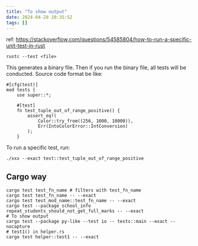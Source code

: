 ```yaml
---
title: "To show output"
date: 2024-04-28 10:35:52
tags: []
---
```

ref: https://stackoverflow.com/questions/54585804/how-to-run-a-specific-unit-test-in-rust

```
rustc --test <file>
```

This generates a binary file. Then if you run the binary file, all tests will be conducted. Source code format be like:

```
#[cfg(test)]
mod tests {
    use super::*;

    #[test]
    fn test_tuple_out_of_range_positive() {
        assert_eq!(
            Color::try_from((256, 1000, 10000)),
            Err(IntoColorError::IntConversion)
        );
    }
```

To run a specific test, run: 

```
./xxx --exact test::test_tuple_out_of_range_positive
```

## Cargo way

```
cargo test test_fn_name # filters with test_fn_name
cargo test test_fn_name -- --exact
cargo test test_mod_name::test_fn_name -- --exact
cargo test --package school_info repeat_students_should_not_get_full_marks -- --exact
# To show output
cargo test --package py-like --test io -- tests::main --exact --nocapture
# test1() in helper.rs
cargo test helper::test1 -- --exact
```

